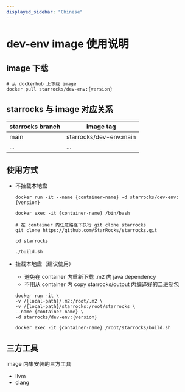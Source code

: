 ```yaml
---
displayed_sidebar: "Chinese"
---
```


# dev-env image 使用说明

## image 下载

```shell
# 从 dockerhub 上下载 image
docker pull starrocks/dev-env:{version}
```

## starrocks 与 image 对应关系

| starrocks branch | image tag              |
| ---------------- | ---------------------- |
| main             | starrocks/dev-env:main |
| ...              | ...                    |

## 使用方式

- 不挂载本地盘

  ```shell
  docker run -it --name {container-name} -d starrocks/dev-env:{version}
  
  docker exec -it {container-name} /bin/bash
  
  # 在 container 内任意路径下执行 git clone starrocks
  git clone https://github.com/StarRocks/starrocks.git
  
  cd starrocks
  
  ./build.sh
  ```

- 挂载本地盘（建议使用）

  - 避免在 container 内重新下载 .m2 内 java dependency
  - 不用从 container 内 copy starrocks/output 内编译好的二进制包
  
  ```shell
  docker run -it \
  -v /{local-path}/.m2:/root/.m2 \
  -v /{local-path}/starrocks:/root/starrocks \
  --name {container-name} \
  -d starrocks/dev-env:{version}
  
  docker exec -it {container-name} /root/starrocks/build.sh
  ```

## 三方工具

image 内集安装的三方工具

- llvm
- clang
